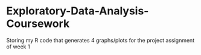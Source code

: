 # Exploratory-Data-Analysis-Coursework
Storing my R code that generates 4 graphs/plots for the project assignment of week 1
